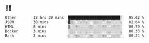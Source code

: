 ### 👨‍💻

<!--START_SECTION:waka-->

```txt
Other        18 hrs 39 mins  ████████████████████████░   95.62 %
JSON         30 mins         ▓░░░░░░░░░░░░░░░░░░░░░░░░   02.64 %
HTML         8 mins          ▒░░░░░░░░░░░░░░░░░░░░░░░░   00.70 %
Docker       3 mins          ░░░░░░░░░░░░░░░░░░░░░░░░░   00.33 %
Bash         2 mins          ░░░░░░░░░░░░░░░░░░░░░░░░░   00.24 %
```

<!--END_SECTION:waka-->

